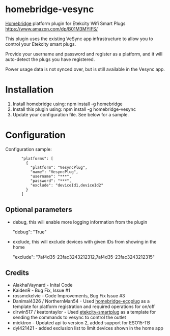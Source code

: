 # homebridge-vesync

[Homebridge](https://github.com/nfarina/homebridge) platform plugin for Etekcity Wifi Smart Plugs
https://www.amazon.com/dp/B01M3MYIFS/

This plugin uses the existing VeSync app infrastructure to allow you to control your Etekcity smart plugs.

Provide your username and password and register as a platform, and it will auto-detect the plugs you have registered.

Power usage data is not synced over, but is still available in the Vesync app.

# Installation

1. Install homebridge using: npm install -g homebridge
2. Install this plugin using: npm install -g homebridge-vesync
3. Update your configuration file. See below for a sample.

# Configuration

Configuration sample:

 ```
        "platforms": [
          {
            "platform": "VesyncPlug",
            "name": "VesyncPlug",
            "username": "***",
            "password": "***",
            "exclude": "deviceId1,deviceId2"
          }
        ]
```
## Optional parameters

- debug, this will enable more logging information from the plugin

  "debug": "True"
- exclude, this will exclude devices with given IDs from showing in the home
  
  "exclude": "7af4d35-23fac3243212312,7af4d35-23fac3243212315"

## Credits

- AlakhaiVaynard   - Inital Code
- KaidenR - Bug Fix, Issue #1
- rossmckelvie - Code Improvements, Bug Fix Issue #3
- Danimal4326 / NorthernMan54  - Used [homebridge-ecoplug](https://github.com/NorthernMan54/homebridge-ecoplug) as a template for platform registration and required operations for on/off
- dirwin517 / keatontaylor - Used [etekcity-smartplug](https://github.com/arupex/etekcity-smartplug) as a template for sending the commands to vesync to control the outlet
- micktron - Updated api to version 2, added support for ESO15-TB
- dyl421421 - added exclusion list to limit devices shown in the home app